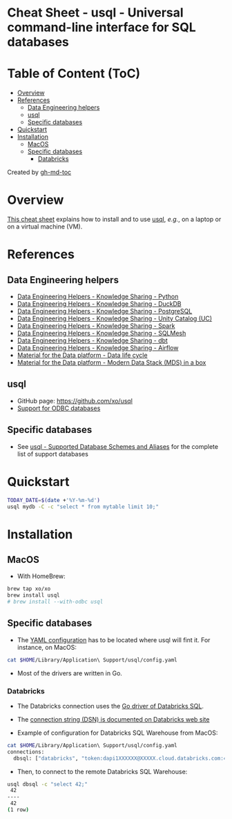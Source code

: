 Cheat Sheet - usql - Universal command-line interface for SQL databases
=======================================================================

# Table of Content (ToC)
* [Overview](#overview)
* [References](#references)
  * [Data Engineering helpers](#data-engineering-helpers)
  * [usql](#usql)
  * [Specific databases](#specific-databases)
* [Quickstart](#quickstart)
* [Installation](#installation)
  * [MacOS](#macos)
  * [Specific databases](#specific-databases-1)
    * [Databricks](#databricks)

Created by [gh-md-toc](https://github.com/ekalinin/github-markdown-toc.go)

# Overview
[This cheat sheet](https://github.com/data-engineering-helpers/ks-cheat-sheets/blob/main/data-query/usql/README.md)
explains how to install and to use [usql](https://github.com/xo/usql), _e.g._,
on a laptop or on a virtual machine (VM).

# References
## Data Engineering helpers
* [Data Engineering Helpers - Knowledge Sharing - Python](https://github.com/data-engineering-helpers/ks-cheat-sheets/blob/main/programming/python/)
* [Data Engineering Helpers - Knowledge Sharing - DuckDB](https://github.com/data-engineering-helpers/ks-cheat-sheets/blob/main/db/duckdb/)
* [Data Engineering Helpers - Knowledge Sharing - PostgreSQL](https://github.com/data-engineering-helpers/ks-cheat-sheets/blob/main/db/postgresql/)
* [Data Engineering Helpers - Knowledge Sharing - Unity Catalog (UC)](https://github.com/data-engineering-helpers/ks-cheat-sheets/blob/main/data-catalogs/unity-catalog/)
* [Data Engineering Helpers - Knowledge Sharing - Spark](https://github.com/data-engineering-helpers/ks-cheat-sheets/blob/main/data-processing/spark/)
* [Data Engineering Helpers - Knowledge Sharing - SQLMesh](https://github.com/data-engineering-helpers/ks-cheat-sheets/blob/main/data-processing/sqlmesh/)
* [Data Engineering Helpers - Knowledge Sharing - dbt](https://github.com/data-engineering-helpers/ks-cheat-sheets/blob/main/data-processing/dbt/)
* [Data Engineering Helpers - Knowledge Sharing - Airflow](https://github.com/data-engineering-helpers/ks-cheat-sheets/tree/main/orchestrators/airflow)
* [Material for the Data platform - Data life cycle](https://github.com/data-engineering-helpers/data-life-cycle)
* [Material for the Data platform - Modern Data Stack (MDS) in a box](https://github.com/data-engineering-helpers/mds-in-a-box)

## usql
* GitHub page: https://github.com/xo/usql
* [Support for ODBC databases](https://github.com/xo/usql#database-support)

## Specific databases
* See [usql - Supported Database Schemes and Aliases](https://github.com/xo/usql/blob/master/README.md#supported-database-schemes-and-aliases)
  for the complete list of support databases

# Quickstart
```bash
TODAY_DATE=$(date +'%Y-%m-%d')
usql mydb -C -c "select * from mytable limit 10;"
```

# Installation

## MacOS
* With HomeBrew:
```bash
brew tap xo/xo
brew install usql
# brew install --with-odbc usql
```

## Specific databases
* The [YAML configuration](https://github.com/xo/usql?tab=readme-ov-file#configuration)
  has to be located where usql will fint it. For instance, on MacOS:
```bash
cat $HOME/Library/Application\ Support/usql/config.yaml
```

* Most of the drivers are written in Go.

### Databricks
* The Databricks connection uses the
  [Go driver of Databricks SQL](https://github.com/databricks/databricks-sql-go).

* The [connection string (DSN) is documented on Databricks web site](https://docs.databricks.com/aws/en/dev-tools/go-sql-driver#connect-with-a-dsn-connection-string)

* Example of configuration for Databricks SQL Warehouse from MacOS:
```bash
cat $HOME/Library/Application\ Support/usql/config.yaml
connections:
  dbsql: ["databricks", "token:dapi1XXXXXX@XXXXX.cloud.databricks.com:443/sql/1.0/warehouses/XXXXXX"]
```

* Then, to connect to the remote Databricks SQL Warehouse:
```bash
usql dbsql -c "select 42;"
 42
----
 42
(1 row)
```

